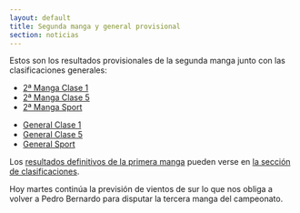 ```yaml
---
layout: default
title: Segunda manga y general provisional
section: noticias
---
```


Estos son los resultados provisionales de la segunda manga junto con las clasificaciones generales:
<ul>
        <li><a href="clasificaciones/Manga2clase1.html">2ª Manga Clase 1</a></li>
        <li><a href="clasificaciones/Manga2-Clase5.html">2ª Manga Clase 5</a></li>
        <li><a href="clasificaciones/Manga2clasesport.html">2ª Manga Sport</a></li>
</ul>
<ul>
        <li><a href="clasificaciones/General-clase1.html">General Clase 1</a></li>
        <li><a href="clasificaciones/General-Clase5.html">General Clase 5</a></li>
        <li><a href="clasificaciones/General-Clasesport.html">General Sport</a></li>
</ul>

Los [resultados definitivos de la primera manga](clasificacion.html) pueden verse en [la sección de clasificaciones](clasificacion.html).

Hoy martes continúa la previsión de vientos de sur lo que nos obliga a volver a Pedro Bernardo para disputar la tercera manga del campeonato.
